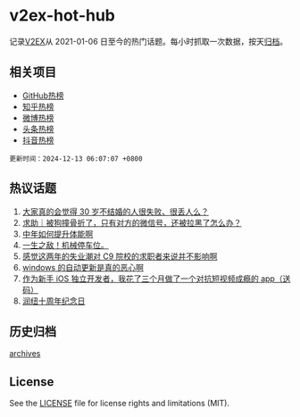 # v2ex-hot-hub

 记录[V2EX](https://www.v2ex.com/)从 2021-01-06 日至今的热门话题。每小时抓取一次数据，按天[归档](archives)。
 
 ## 相关项目

- [GitHub热榜](https://github.com/it985/github-hot-hub)
- [知乎热榜](https://github.com/it985/zhihu-hot-hub)
- [微博热榜](https://github.com/it985/weibo-hot-hub)
- [头条热榜](https://github.com/it985/toutiao-hot-hub)
- [抖音热榜](https://github.com/it985/douyin-hot-hub)


 `更新时间：2024-12-13 06:07:07 +0800`

## 热议话题

1. [大家真的会觉得 30 岁不结婚的人很失败、很丢人么？](https://www.v2ex.com/t/1096971)
1. [求助｜被狗撞骨折了，只有对方的微信号，还被拉黑了怎么办？](https://www.v2ex.com/t/1096983)
1. [中年如何提升体能啊](https://www.v2ex.com/t/1096886)
1. [一生之敌！机械停车位。](https://www.v2ex.com/t/1096905)
1. [感觉这两年的失业潮对 C9 院校的求职者来说并不影响啊](https://www.v2ex.com/t/1096950)
1. [windows 的自动更新是真的恶心啊](https://www.v2ex.com/t/1096897)
1. [作为新手 iOS 独立开发者，我花了三个月做了一个对抗短视频成瘾的 app（送码）](https://www.v2ex.com/t/1096939)
1. [润纽十周年纪念日](https://www.v2ex.com/t/1096872)

## 历史归档

[archives](archives)

## License

See the [LICENSE](LICENSE) file for license rights and limitations (MIT).

